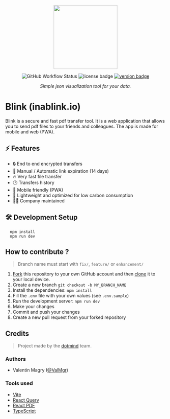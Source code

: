 <p align="center">
  <a href="https://inablink.io/">
    <picture>
      <source media="(prefers-color-scheme: dark)" srcset="https://inablink.io/splash.webp">
      <img src="https://inablink.io/splash.webp" height="200">
    </picture>
  </a>
</p>

<p>
  <p align="center">
      <img alt="GitHub Workflow Status" src="https://img.shields.io/github/workflow/status/dotmind/blink/continuous_deployment_staging.yml?style=flat-square">
      <img alt="license badge" src="https://img.shields.io/github/license/dotmind/blink?style=flat-square" />
      <a href="https://github.com/dotmind/blink/releases">
        <img alt="version badge" src="https://img.shields.io/github/package-json/v/dotmind/blink?color=brightgreen&style=flat-square" />
      </a>
  </p>
  <p align="center">
    <i>Simple json visualization tool for your data.</i>
  </p>
</p>

# Blink (inablink.io)

Blink is a secure and fast pdf transfer tool. It is a web application that allows you to send pdf files to your friends and colleagues. The app is made for mobile and web (PWA).

## ⚡️ Features

- 🔒 End to end encrypted transfers
- 💨 Manual / Automatic link expiration (14 days)
- 🔥 Very fast file transfer
- 🕐 Transfers history
- 📱 Mobile friendly (PWA)
- 🍃 Lightweight and optimized for low carbon consumption
- 🧘‍♀️ Company maintained

## 🛠 Development Setup

```console
  npm install
  npm run dev
```

## How to contribute ?

> Branch name must start with `fix/`, `feature/` or `enhancement/`

1. [Fork](https://help.github.com/articles/fork-a-repo/) this repository to your own GitHub account and then [clone](https://help.github.com/articles/cloning-a-repository/) it to your local device.
2. Create a new branch `git checkout -b MY_BRANCH_NAME`
3. Install the dependencies: `npm install`
4. Fill the `.env` file with your own values (see `.env.sample`)
4. Run the development server: `npm run dev`
5. Make your changes
6. Commit and push your changes
7. Create a new pull request from your forked repository

## Credits

> Project made by the [dotmind](https://dotmind.io) team.

### Authors

- Valentin Magry ([@ValMgr](https://github.com/ValMgr))

### Tools used

- [Vite](https://vitejs.dev/)
- [React Query](https://tanstack.com/query/v4/)
- [React PDF](https://react-pdf.org/)
- [TypeScript](https://www.typescriptlang.org/)
